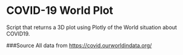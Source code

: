 # COVID-19 World Plot
Script that returns a 3D plot using Plotly of the World situation about COVID19. 

###Source
All data from https://covid.ourworldindata.org/

